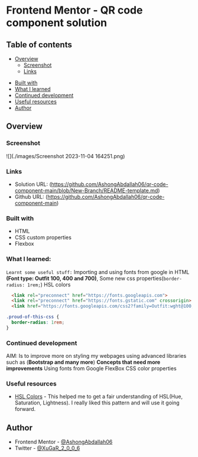 # Frontend Mentor - QR code component solution

## Table of contents

- [Overview](#overview)
  - [Screenshot](#screenshot)
  - [Links](#links)
<!-- - [My process](#my-process) -->
  - [Built with](#built-with)
  - [What I learned](#what-i-learned)
  - [Continued development](#continued-development)
  - [Useful resources](#useful-resources)
- [Author](#author)


## Overview

### Screenshot
![](./images/Screenshot 2023-11-04 164251.png)


### Links
- Solution URL: (https://github.com/AshongAbdallah06/qr-code-component-main/blob/New-Branch/README-template.md)
- Github URL: (https://github.com/AshongAbdallah06/qr-code-component-main)

<!-- ## My process -->

### Built with
- HTML
- CSS custom properties
- Flexbox

### What I learned:
```Learnt some useful stuff:```
  Importing and using fonts from google in HTML
  **(Font type: Outfit 100, 400 and 700)**,
  Some new css properties(```border-radius: 1rem;```)
  HSL colors

```html 
  <link rel="preconnect" href="https://fonts.googleapis.com">
  <link rel="preconnect" href="https://fonts.gstatic.com" crossorigin>
  <link href="https://fonts.googleapis.com/css2?family=Outfit:wght@100;400;700&display=swap" rel="stylesheet">
```
```css
.proud-of-this-css {
  border-radius: 1rem;
}
```

### Continued development
AIM: Is to improve more on styling my webpages using advanced libraries such as (**Bootstrap and many more**)
**Concepts that need more improvements**
Using fonts from Google
FlexBox
CSS color properties


### Useful resources
- [HSL Colors](https://www.w3schools.com/colors/colors_hsl.asp) - This helped me to get a fair understanding of HSL(Hue, Saturation, Lightness). I really liked this pattern and will use it going forward.


## Author
<!-- - Website - [Add your name here](https://www.your-site.com) -->
- Frontend Mentor - [@AshongAbdallah06](https://www.frontendmentor.io/profile/AshongAbdallah06)
- Twitter - [@XuGaR_2_0_0_6](https://www.twitter.com/XuGaR_2_0_0_6)
